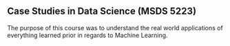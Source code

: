 ## Case Studies in Data Science (MSDS 5223)

The purpose of this course was to understand the real world applications of everything learned prior in regards to Machine Learning.
